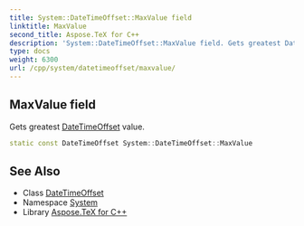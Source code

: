 ```yaml
---
title: System::DateTimeOffset::MaxValue field
linktitle: MaxValue
second_title: Aspose.TeX for C++
description: 'System::DateTimeOffset::MaxValue field. Gets greatest DateTimeOffset value in C++.'
type: docs
weight: 6300
url: /cpp/system/datetimeoffset/maxvalue/
---
```

## MaxValue field


Gets greatest [DateTimeOffset](../) value.

```cpp
static const DateTimeOffset System::DateTimeOffset::MaxValue
```

## See Also

* Class [DateTimeOffset](../)
* Namespace [System](../../)
* Library [Aspose.TeX for C++](../../../)
